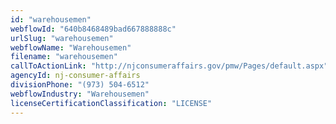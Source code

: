 ```yaml
---
id: "warehousemen"
webflowId: "640b8468489bad667888888c"
urlSlug: "warehousemen"
webflowName: "Warehousemen"
filename: "warehousemen"
callToActionLink: "http://njconsumeraffairs.gov/pmw/Pages/default.aspx"
agencyId: nj-consumer-affairs
divisionPhone: "(973) 504-6512"
webflowIndustry: "Warehousemen"
licenseCertificationClassification: "LICENSE"
---
```

